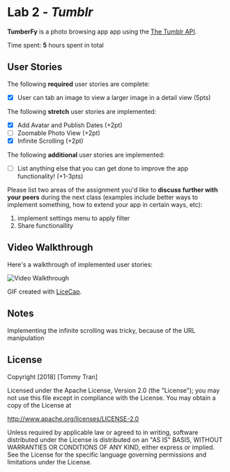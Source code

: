 # Lab 2 - *Tumblr*

**TumberFy** is a photo browsing app app using the [The Tumblr API](https://www.tumblr.com/docs/en/api/v2#posts).

Time spent: **5** hours spent in total

## User Stories

The following **required** user stories are complete:

- [x] User can tab an image to view a larger image in a detail view (5pts)

The following **stretch** user stories are implemented:

- [x] Add Avatar and Publish Dates (+2pt)
- [ ] Zoomable Photo View (+2pt)
- [x] Infinite Scrolling (+2pt)

The following **additional** user stories are implemented:

- [ ] List anything else that you can get done to improve the app functionality! (+1-3pts)

Please list two areas of the assignment you'd like to **discuss further with your peers** during the next class (examples include better ways to implement something, how to extend your app in certain ways, etc):

1. implement settings menu to apply filter
2. Share functionallity 

## Video Walkthrough

Here's a walkthrough of implemented user stories:

<img src='https://i.imgur.com/njZ0JQY.gif' width='' alt='Video Walkthrough' />

GIF created with [LiceCap](http://www.cockos.com/licecap/).

## Notes

Implementing the infinite scrolling was tricky, because of the URL manipulation

## License

Copyright [2018] [Tommy Tran]

Licensed under the Apache License, Version 2.0 (the "License");
you may not use this file except in compliance with the License.
You may obtain a copy of the License at

http://www.apache.org/licenses/LICENSE-2.0

Unless required by applicable law or agreed to in writing, software
distributed under the License is distributed on an "AS IS" BASIS,
WITHOUT WARRANTIES OR CONDITIONS OF ANY KIND, either express or implied.
See the License for the specific language governing permissions and
limitations under the License.
